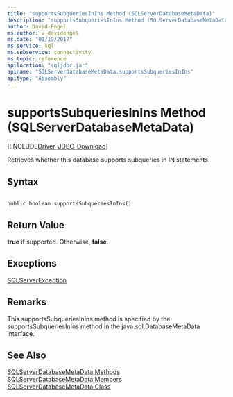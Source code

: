 ```yaml
---
title: "supportsSubqueriesInIns Method (SQLServerDatabaseMetaData)"
description: "supportsSubqueriesInIns Method (SQLServerDatabaseMetaData)"
author: David-Engel
ms.author: v-davidengel
ms.date: "01/19/2017"
ms.service: sql
ms.subservice: connectivity
ms.topic: reference
apilocation: "sqljdbc.jar"
apiname: "SQLServerDatabaseMetaData.supportsSubqueriesInIns"
apitype: "Assembly"
---
```

# supportsSubqueriesInIns Method (SQLServerDatabaseMetaData)
[!INCLUDE[Driver_JDBC_Download](../../../includes/driver_jdbc_download.md)]

  Retrieves whether this database supports subqueries in IN statements.  
  
## Syntax  
  
```  
  
public boolean supportsSubqueriesInIns()  
```  
  
## Return Value  
 **true** if supported. Otherwise, **false**.  
  
## Exceptions  
 [SQLServerException](../../../connect/jdbc/reference/sqlserverexception-class.md)  
  
## Remarks  
 This supportsSubqueriesInIns method is specified by the supportsSubqueriesInIns method in the java.sql.DatabaseMetaData interface.  
  
## See Also  
 [SQLServerDatabaseMetaData Methods](../../../connect/jdbc/reference/sqlserverdatabasemetadata-methods.md)   
 [SQLServerDatabaseMetaData Members](../../../connect/jdbc/reference/sqlserverdatabasemetadata-members.md)   
 [SQLServerDatabaseMetaData Class](../../../connect/jdbc/reference/sqlserverdatabasemetadata-class.md)  
  
  
